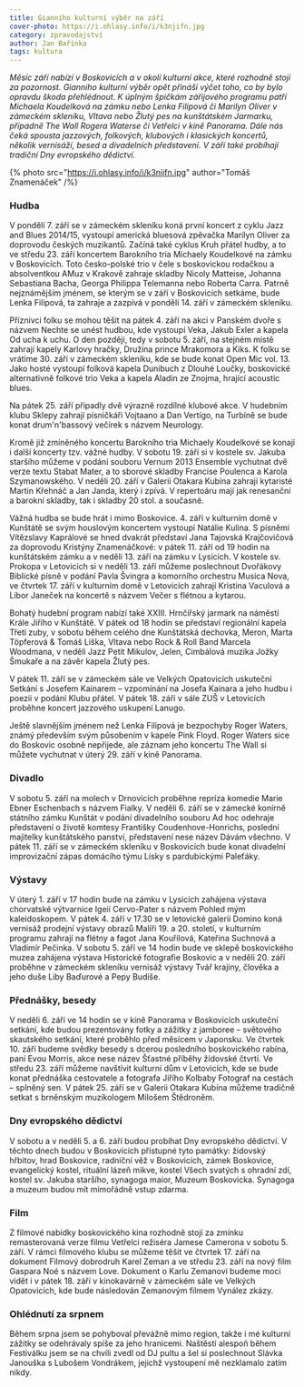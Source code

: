 ```yaml
---
title: Gianniho kulturní výběr na září
cover-photo: https://i.ohlasy.info/i/k3njifn.jpg
category: zpravodajství
author: Jan Bařinka
tags: kultura
---
```


*Měsíc září nabízí v Boskovicích a v okolí kulturní akce, které rozhodně stojí za pozornost. Gianniho kulturní výběr opět přináší výčet toho, co by bylo opravdu škoda přehlédnout. K úplným špičkám zářijového programu patří Michaela Koudelková na zámku nebo Lenka Filipová či Marilyn Oliver v zámeckém skleníku, Vltava nebo Žlutý pes na kunštátském Jarmarku, případně The Wall Rogera Waterse či Vetřelci v kině Panorama. Dále nás čeká spousta jazzových, folkových, klubových i klasických koncertů, několik vernisáží, besed a divadelních představení. V září také probíhají tradiční Dny evropského dědictví.*

{% photo src="https://i.ohlasy.info/i/k3njifn.jpg" author="Tomáš Znamenáček" /%}

### Hudba

V pondělí 7. září se v zámeckém skleníku koná první koncert z cyklu Jazz and Blues 2014/15, vystoupí americká bluesová zpěvačka Marilyn Oliver za doprovodu českých muzikantů. Začíná také cyklus Kruh přátel hudby, a to ve středu 23. září koncertem Barokního tria Michaely Koudelkové na zámku v Boskovicích. Toto česko-polské trio v čele s boskovickou rodačkou a absolventkou AMuz v Krakově zahraje skladby Nicoly Matteise, Johanna Sebastiana Bacha, Georga Philippa Telemanna nebo Roberta Carra. Patrně nejznámějším jménem, se kterým se v září v Boskovicích setkáme, bude Lenka Filipová, ta zahraje a zazpívá v pondělí 14. září v zámeckém skleníku.

Příznivci folku se mohou těšit na pátek 4. září na akci v Panském dvoře s názvem Nechte se unést hudbou, kde vystoupí Veka, Jakub Exler a kapela Od ucha k uchu. O den později, tedy v sobotu 5. září,  na stejném místě zahrají kapely Karlovy hračky, Družina prince Mrakomora a Kiks. K folku se vrátíme 30. září v zámeckém skleníku, kde se bude konat Open Mic vol. 13. Jako hosté vystoupí folková kapela Dunibuch z Dlouhé Loučky, boskovické alternativně folkové trio Veka a kapela Aladin ze Znojma, hrající acoustic blues.

Na pátek 25. září připadly dvě výrazně rozdílné klubové akce. V hudebním klubu Sklepy zahrají písničkáři Vojtaano a Dan Vertígo, na Turbíně se bude konat drum'n'bassový večírek s názvem Neurology.

Kromě již zmíněného koncertu Barokního tria Michaely Koudelkové se konají i další koncerty tzv. vážné hudby. V sobotu 19. září si v kostele sv. Jakuba staršího můžeme v podání souboru Vernum 2013 Ensemble vychutnat dvě verze textu Stabat Mater, a to sborové skladby Francise Poulenca a Karola Szymanowského. V neděli 20. září v Galerii Otakara Kubína zahrají kytaristé Martin Křehnáč a Jan Janda, který i zpívá. V repertoáru mají jak renesanční a barokní skladby, tak i skladby 20 stol. a současné.

Vážná hudba se bude hrát i mimo Boskovice. 4. září v kulturním domě v Kunštátě se svým houslovým koncertem vystoupí Natálie Kulina. S písněmi Vítězslavy Kaprálové se hned dvakrát představí Jana Tajovská Krajčovičová za doprovodu Kristýny Znamenáčkové: v pátek 11. září od 19 hodin na kunštátském zámku a v neděli 13. září na zámku v Lysicích. V kostele sv. Prokopa v Letovicích si v neděli 13. září můžeme poslechnout Dvořákovy Biblické písně v podání Pavla Švingra a komorního orchestru Musica Nova, ve čtvrtek 17. září v kulturním domě v Letovicích zahrají Kristina Vaculová a Libor Janeček na koncertě s názvem Večer s flétnou a kytarou.

Bohatý hudební program nabízí také XXIII. Hrnčířský jarmark na náměstí Krále Jiřího v Kunštátě.  V pátek od 18 hodin se představí regionální kapela Třetí zuby, v sobotu během celého dne Kunštátská dechovka, Meron, Marta Töpferová & Tomáš Liška, Vltava nebo Rock & Roll Band Marcela Woodmana, v neděli Jazz Petit Mikulov, Jelen, Cimbálová muzika Jožky Šmukaře a na závěr kapela Žlutý pes.

V pátek 11. září se v zámeckém sále ve Velkých Opatovicích uskuteční Setkání s Josefem Kainarem – vzpomínání na Josefa Kainara a jeho hudbu i poezii v podání Klubu přátel. V pátek 18. září v sále ZUŠ v Letovicích proběhne koncert jazzového uskupení Lanugo.

Ještě slavnějším jménem než Lenka Filipová je bezpochyby Roger Waters, známý především svým působením v kapele Pink Floyd. Roger Waters sice do Boskovic osobně nepřijede, ale záznam jeho koncertu The Wall si můžete vychutnat v úterý 29. září v kině Panorama.

### Divadlo

V sobotu 5. září na molech v Drnovicích proběhne repríza komedie Marie Ebner Eschenbach s názvem Fialky. V neděli 6. září se v zámecké konírně státního zámku Kunštát v podání divadelního souboru Ad hoc odehraje představení o životě komtesy Františky Coudenhove-Honrichs, poslední majitelky kunštátského panství, představení nese název Dávám všechno. V pátek 11. září se v zámeckém skleníku v Boskovicích bude konat divadelní improvizační zápas domácího týmu Lísky s pardubickými Paleťáky.

### Výstavy

V úterý 1. září v 17 hodin bude na zámku v Lysicích zahájena výstava chorvatské výtvarnice Igeii Cervo-Pater s názvem Pohled mým kaleidoskopem. V pátek 4. září v 17.30 se v letovické galerii Domino koná vernisáž prodejní výstavy obrazů Malíři 19. a 20. století, v kulturním programu zahrají na flétny a fagot Jana Kouřilová, Kateřina Suchnová a Vladimír Pečinka. V sobotu 5. září ve 14 hodin bude ve sklepě boskovického muzea zahájena výstava Historické fotografie Boskovic a v neděli 20. září proběhne v zámeckém skleníku vernisáž výstavy Tvář krajiny, člověka a jeho duše Liby Baďurové a Pepy Budiše.

### Přednášky, besedy

V neděli 6. září ve 14 hodin se v kině Panorama v Boskovicích uskuteční setkání, kde budou prezentovány fotky a zážitky z jamboree – světového skautského setkání, které proběhlo před měsícem v Japonsku. Ve čtvrtek 10. září budeme svědky besedy s dcerou posledního boskovického rabína, paní Evou Morris, akce nese název Šťastné příběhy židovské čtvrti. Ve středu 23. září můžeme navštívit kulturní dům v Letovicích, kde se bude konat přednáška cestovatele a fotografa Jiřího Kolbaby Fotograf na cestách – splněný sen. V pátek 25. září se v Galerii Otakara Kubína můžeme tradičně setkat s brněnským muzikologem Milošem Štědroněm.

### Dny evropského dědictví

V sobotu a v neděli 5. a 6. září budou probíhat Dny evropského dědictví. V těchto dnech budou v Boskovicích přístupné tyto památky: židovský hřbitov, hrad Boskovice, radniční věž v Boskovicích, zámek Boskovice, evangelický kostel, rituální lázeň mikve, kostel Všech svatých s ohradní zdí, kostel sv. Jakuba staršího, synagoga maior, Muzeum Boskovicka. Synagoga a muzeum budou mít mimořádně vstup zdarma.

### Film

Z filmové nabídky boskovického kina rozhodně stojí za zmínku remasterovaná verze filmu Vetřelci režiséra Jamese Camerona v sobotu 5. září. V rámci filmového klubu se můžeme těšit ve čtvrtek 17. září na dokument Filmový dobrodruh Karel Zeman a ve středu 23. září na nový film Gaspara Noé s názvem Love. Dokument o Karlu Zemanovi budeme moci vidět i v pátek 18. září v kinokavárně v zámeckém sále ve Velkých Opatovicích, kde bude následován Zemanovým filmem Vynález zkázy.

### Ohlédnutí za srpnem

Během srpna jsem se pohyboval převážně mimo region, takže i mé kulturní zážitky se odehrávaly spíše za jeho hranicemi. Naštěstí alespoň během Festiválku jsem se na chvíli zvedl od DJ pultu a šel si poslechnout Slávka Janouška s Lubošem Vondrákem, jejichž vystoupení mě nezklamalo zatím nikdy.
